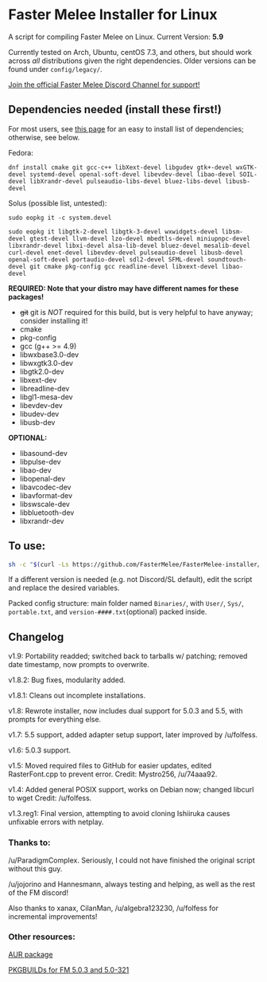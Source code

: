 # Faster Melee Installer for Linux

A script for compiling Faster Melee on Linux. Current Version: **5.9**

Currently tested on Arch, Ubuntu, centOS 7.3, and others, but should work across *all* distributions given the right dependencies. Older versions can be found under `config/legacy/`.

[Join the official Faster Melee Discord Channel for support!](https://discord.gg/fastermelee)

## Dependencies needed (install these first!)
For most users, see [this page](https://wiki.dolphin-emu.org/index.php?title=Building_Dolphin_on_Linux) for an easy to install list of dependencies; otherwise, see below.

Fedora:

`dnf install cmake git gcc-c++ libXext-devel libgudev gtk+-devel wxGTK-devel systemd-devel openal-soft-devel libevdev-devel libao-devel SOIL-devel libXrandr-devel pulseaudio-libs-devel bluez-libs-devel libusb-devel`

Solus (possible list, untested):

`sudo eopkg it -c system.devel`

`sudo eopkg it libgtk-2-devel libgtk-3-devel wxwidgets-devel libsm-devel gtest-devel llvm-devel lzo-devel mbedtls-devel miniupnpc-devel libxrandr-devel libxi-devel alsa-lib-devel bluez-devel mesalib-devel curl-devel enet-devel libevdev-devel pulseaudio-devel libusb-devel openal-soft-devel portaudio-devel sdl2-devel SFML-devel soundtouch-devel git cmake pkg-config gcc readline-devel libxext-devel libao-devel`

**REQUIRED: Note that your distro may have different names for these packages!**
* ~~git~~ git is *NOT* required for this build, but is very helpful to have anyway; consider installing it!
* cmake
* pkg-config
* gcc (g++ >= 4.9)
* libwxbase3.0-dev
* libwxgtk3.0-dev
* libgtk2.0-dev
* libxext-dev
* libreadline-dev
* libgl1-mesa-dev
* libevdev-dev
* libudev-dev
* libusb-dev

**OPTIONAL:**
* libasound-dev
* libpulse-dev
* libao-dev
* libopenal-dev
* libavcodec-dev
* libavformat-dev
* libswscale-dev
* libbluetooth-dev
* libxrandr-dev

## To use:

```sh
sh -c "$(curl -Ls https://github.com/FasterMelee/FasterMelee-installer/raw/master/setup)"
```

If a different version is needed (e.g. not Discord/SL default), edit the script and replace the desired variables.

Packed config structure: main folder named `Binaries/`, with  `User/`, `Sys/`, `portable.txt`, and `version-####.txt`(optional) packed inside.

## Changelog

v1.9: Portability readded; switched back to tarballs w/ patching; removed date timestamp, now prompts to overwrite.

v1.8.2: Bug fixes, modularity added.

v1.8.1: Cleans out incomplete installations.

v1.8: Rewrote installer, now includes dual support for 5.0.3 and 5.5, with prompts for everything else.

v1.7: 5.5 support, added adapter setup support, later improved by /u/folfess.

v1.6: 5.0.3 support.

v1.5: Moved required files to GitHub for easier updates, edited RasterFont.cpp to prevent error. Credit: Mystro256, /u/74aaa92.

v1.4: Added general POSIX support, works on Debian now; changed libcurl to wget Credit: /u/folfess.

v1.3.reg1: Final version, attempting to avoid cloning Ishiiruka causes unfixable errors with netplay.

### Thanks to:

/u/ParadigmComplex. Seriously, I could not have finished the original script without this guy.

/u/jojorino and Hannesmann, always testing and helping, as well as the rest of the FM discord!

Also thanks to xanax, CilanMan, /u/algebra123230, /u/folfess for incremental improvements!

### Other resources:

[AUR package](https://aur.archlinux.org/packages/dolphin-emu-faster-melee/)

[PKGBUILDs for FM 5.0.3 and 5.0-321](https://github.com/ccl2of4/dolphin-emu-PKGBUILDs)

